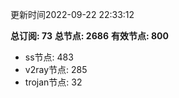 更新时间2022-09-22 22:33:12

**总订阅: 73**
**总节点: 2686**
**有效节点: 800**
- ss节点: 483
- v2ray节点: 285
- trojan节点: 32
